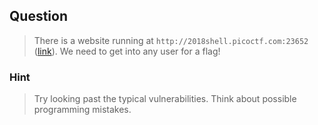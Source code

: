 ## Question
>There is a website running at `` http://2018shell.picoctf.com:23652 `` ([link](http://2018shell.picoctf.com:23652)). We need to get into any user for a flag!

### Hint
>Try looking past the typical vulnerabilities.  Think about possible programming mistakes.
